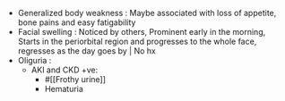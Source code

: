 - Generalized body weakness : Maybe associated with loss of appetite, bone pains and easy fatigability
- Facial swelling : Noticed by others, Prominent early in the morning, Starts in the periorbital region and progresses to the whole face, regresses as the day goes by | No hx
- Oliguria :
	- AKI and CKD +ve:
		- #[[Frothy urine]]
		- Hematuria